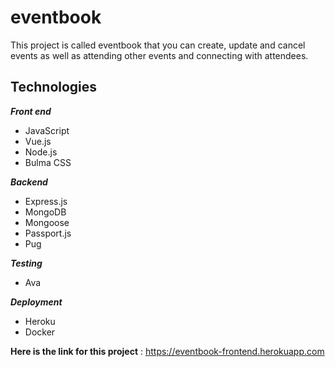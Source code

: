 # eventbook
This project is called eventbook that you can create, update and cancel events as well as attending other events and connecting with attendees. 
## Technologies
***Front end***
* JavaScript
* Vue.js
* Node.js
* Bulma CSS

***Backend***
* Express.js
* MongoDB
* Mongoose
* Passport.js
* Pug

***Testing***
* Ava

***Deployment***
* Heroku
* Docker

**Here is the link for this project** : https://eventbook-frontend.herokuapp.com
